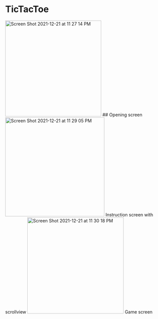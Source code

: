 # TicTacToe
<img width="305" alt="Screen Shot 2021-12-21 at 11 27 14 PM" src="https://user-images.githubusercontent.com/74018027/147035552-1b436fe2-06e3-41ce-8419-27457ceec4e1.png">
## Opening screen
<img width="315" alt="Screen Shot 2021-12-21 at 11 29 05 PM" src="https://user-images.githubusercontent.com/74018027/147035706-57feeacf-c40e-46a7-ad73-e6ee22cb2975.png">
Instruction screen with scrollview <img width="306" alt="Screen Shot 2021-12-21 at 11 30 18 PM" src="https://user-images.githubusercontent.com/74018027/147035792-ae441ce0-aa08-48a6-9573-4ef853298968.png">
Game screen

